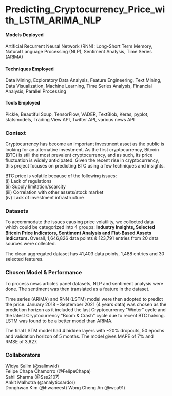 # Predicting_Cryptocurrency_Price_with_LSTM_ARIMA_NLP

#### Models Deployed
Artificial Recurrent Neural Network (RNN): Long-Short Term Memory, Natural Language Processing (NLP), Sentiment Analysis, Time Series (ARIMA)

#### Techniques Employed
Data Mining, Exploratory Data Analysis, Feature Engineering, Text Mining, Data Visualization, Machine Learning, Time Series Analysis, Financial Analysis, Parallel Processing

#### Tools Employed
Pickle, Beautiful Soup, TensorFlow, VADER, TextBlob, Keras, pyplot, statsmodels, Trading View API, Twitter API, various news API

### Context
Cryptocurrency has become an important investment asset as the public is looking for an alternative investment. As the first cryptocurrency, Bitcoin (BTC) is still the most prevalent cryptocurrency, and as such, its price fluctuation is widely anticipated. Given the recent rise in cryptocurrency, this project focuses on predicting BTC using a few techniques and insights. <br>

BTC price is volatile because of the following issues: <br>
(i) Lack of regulations<br>
(ii) Supply limitation/scarcity<br>
(iii) Correlation with other assets/stock market<br>
(iv) Lack of investment infrastructure<br>

### Datasets
To accommodate the issues causing price volatility, we collected data which could be categorized into 4 groups: <strong> Industry Insights, Selected Bitcoin Price Indicators, Sentiment Analysis and Fiat-Based Assets Indicators. </strong> Overall, 1,646,826 data points & 123,791 entries from 20 data sources were collected. <br>

The clean aggregated dataset has 41,403 data points, 1,488 entries and 30 selected features. <br>

### Chosen Model & Performance
To process news articles panel datasets, NLP and sentiment analysis were done. The sentiment was then translated as a feature in the dataset. <br>

Time series (ARIMA) and RNN (LSTM) model were then adopted to predict the price. January 2018 - September 2021 (4 years data) was chosen as the prediction horizon as it included the last Cryptocurrency "Winter" cycle and the latest Cryptocurrency "Boom & Crash" cycle due to recent BTC halving. LSTM was found to be a better model than ARIMA. <br>

The final LSTM model had 4 hidden layers with ~20% dropouts, 50 epochs and validation horizon of 5 months. The model gives MAPE of 7% and RMSE of 3,627.
<br>
### Collaborators
Widya Salim (@salimwid)<br>
Felipe Chapa Chamorro (@FelipeChapa)<br>
Sahil Sharma (@Sss2107)<br>
Ankit Malhotra (@analyticsardor)<br>
Donghwan Kim (@hwaneest)
Wong Cheng An (@wca91)<br>



